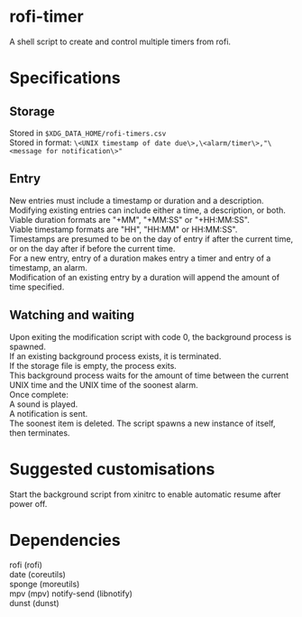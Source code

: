 # rofi-timer

A shell script to create and control multiple timers from rofi.  

# Specifications

## Storage

Stored in `$XDG_DATA_HOME/rofi-timers.csv`  
Stored in format: `\<UNIX timestamp of date due\>,\<alarm/timer\>,"\<message for notification\>"`  

## Entry

New entries must include a timestamp or duration and a description.  
Modifying existing entries can include either a time, a description, or both.  
Viable duration formats are "+MM", "+MM:SS" or "+HH:MM:SS".  
Viable timestamp formats are "HH", "HH:MM" or HH:MM:SS".  
Timestamps are presumed to be on the day of entry if after the current time, or on the day after if before the current time.  
For a new entry, entry of a duration makes entry a timer and entry of a timestamp, an alarm.  
Modification of an existing entry by a duration will append the amount of time specified.  

## Watching and waiting

Upon exiting the modification script with code 0, the background process is spawned.  
If an existing background process exists, it is terminated.  
If the storage file is empty, the process exits.  
This background process waits for the amount of time between the current UNIX time and the UNIX time of the soonest alarm.  
Once complete:  
A sound is played.  
A notification is sent.  
The soonest item is deleted.
The script spawns a new instance of itself, then terminates.  

# Suggested customisations

Start the background script from xinitrc to enable automatic resume after power off.  

# Dependencies

rofi (rofi)  
date (coreutils)  
sponge (moreutils)  
mpv (mpv)
notify-send (libnotify)  
dunst (dunst)  
